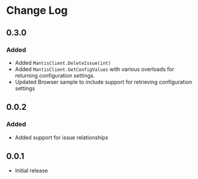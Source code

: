 Change Log
==========

## 0.3.0
### Added
* Added `MantisClient.DeleteIssue(int)`
* Added `MantisClient.GetConfigValues` with various overloads for returning configuration settings.
* Updated Browser sample to include support for retrieving configuration settings

## 0.0.2

### Added
* Added support for issue relationships

## 0.0.1
* Initial release
